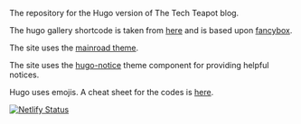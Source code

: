 The repository for the Hugo version of The Tech Teapot blog.

The hugo gallery shortcode is taken from [here](https://www.control-alt-del.org/posts/building-an-image-gallery-for-hugo/) and is based upon [fancybox](http://fancyapps.com/fancybox/3/).

The site uses the [mainroad theme](https://themes.gohugo.io/mainroad/).

The site uses the [hugo-notice](https://github.com/martignoni/hugo-notice) theme component for providing helpful notices.

Hugo uses emojis. A cheat sheet for the codes is [here](https://www.webfx.com/tools/emoji-cheat-sheet/).

[![Netlify Status](https://api.netlify.com/api/v1/badges/33c3f309-fdab-4890-9115-ed95236511c1/deploy-status)](https://app.netlify.com/sites/compassionate-jackson-c54028/deploys)
